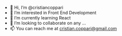 - 👋 Hi, I’m @cristiancoppari
- 👀 I’m interested in Front End Development
- 🌱 I’m currently learning React
- 💞️ I’m looking to collaborate on any ...
- 📫 You can reach me at cristian.coppari@gmail.com
